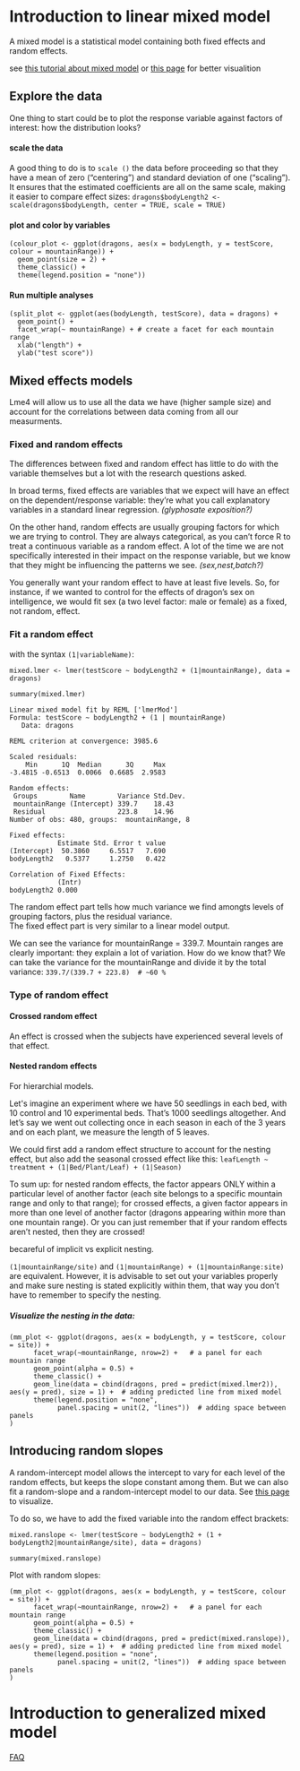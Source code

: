 # Introduction to linear mixed model 

A mixed model is a statistical model containing both fixed effects and random effects.

see [this tutorial about mixed model](https://ourcodingclub.github.io/tutorials/mixed-models/#what) or [this page](https://mfviz.com/hierarchical-models/) for better visualition

## Explore the data
One thing to start could be to plot the response variable against factors of interest: how the distribution looks?

#### scale the data
A good thing to do is to `scale ()` the data before proceeding so that they have a mean of zero (“centering”) and standard deviation of one (“scaling”). It ensures that the estimated coefficients are all on the same scale, making it easier to compare effect sizes: `dragons$bodyLength2 <- scale(dragons$bodyLength, center = TRUE, scale = TRUE)`

#### plot and color by variables
```
(colour_plot <- ggplot(dragons, aes(x = bodyLength, y = testScore, colour = mountainRange)) +
  geom_point(size = 2) +
  theme_classic() +
  theme(legend.position = "none"))
```

#### Run multiple analyses
```
(split_plot <- ggplot(aes(bodyLength, testScore), data = dragons) + 
  geom_point() + 
  facet_wrap(~ mountainRange) + # create a facet for each mountain range
  xlab("length") + 
  ylab("test score"))
```

## Mixed effects models
Lme4 will allow us to use all the data we have (higher sample size) and account for the correlations between data coming from all our measurments. 

### Fixed and random effects
The differences between fixed and random effect has little to do with the variable themselves but a lot with the research questions asked.

In broad terms, fixed effects are variables that we expect will have an effect on the dependent/response variable: they’re what you call explanatory variables in a standard linear regression. *(glyphosate exposition?)*

On the other hand, random effects are usually grouping factors for which we are trying to control. They are always categorical, as you can’t force R to treat a continuous variable as a random effect. A lot of the time we are not specifically interested in their impact on the response variable, but we know that they might be influencing the patterns we see. *(sex,nest,batch?)*

You generally want your random effect to have at least five levels. So, for instance, if we wanted to control for the effects of dragon’s sex on intelligence, we would fit sex (a two level factor: male or female) as a fixed, not random, effect.

### Fit a random effect 
with the syntax `(1|variableName)`:
 
```
mixed.lmer <- lmer(testScore ~ bodyLength2 + (1|mountainRange), data = dragons)
   
summary(mixed.lmer)
```

```
Linear mixed model fit by REML ['lmerMod']
Formula: testScore ~ bodyLength2 + (1 | mountainRange)
   Data: dragons

REML criterion at convergence: 3985.6

Scaled residuals: 
    Min      1Q  Median      3Q     Max 
-3.4815 -0.6513  0.0066  0.6685  2.9583 

Random effects:
 Groups        Name        Variance Std.Dev.
 mountainRange (Intercept) 339.7    18.43   
 Residual                  223.8    14.96   
Number of obs: 480, groups:  mountainRange, 8

Fixed effects:
            Estimate Std. Error t value
(Intercept)  50.3860     6.5517   7.690
bodyLength2   0.5377     1.2750   0.422

Correlation of Fixed Effects:
            (Intr)
bodyLength2 0.000 
```
The random effect part tells how much variance we find amongts levels of grouping factors, plus the residual variance.    
The fixed effect part is very similar to a linear model output. 

We can see the variance for mountainRange = 339.7. Mountain ranges are clearly important: they explain a lot of variation. How do we know that? We can take the variance for the mountainRange and divide it by the total variance: `339.7/(339.7 + 223.8)  # ~60 %`

### Type of random effect 
#### Crossed random effect
An effect is crossed when the subjects have experienced several levels of that effect.

#### Nested random effects
For hierarchial models.

Let's imagine an experiment where we have 50 seedlings in each bed, with 10 control and 10 experimental beds. That’s 1000 seedlings altogether. And let’s say we went out collecting once in each season in each of the 3 years and on each plant, we measure the length of 5 leaves.

We could first add a random effect structure to account for the nesting effect, but also add the seasonal crossed effect like this: 
`leafLength ~ treatment + (1|Bed/Plant/Leaf) + (1|Season)`


To sum up: for nested random effects, the factor appears ONLY within a particular level of another factor (each site belongs to a specific mountain range and only to that range); for crossed effects, a given factor appears in more than one level of another factor (dragons appearing within more than one mountain range). Or you can just remember that if your random effects aren’t nested, then they are crossed! 

becareful of implicit vs explicit nesting.

`(1|mountainRange/site)` and `(1|mountainRange) + (1|mountainRange:site)` are equivalent. However, it is advisable to set out your variables properly and make sure nesting is stated explicitly within them, that way you don’t have to remember to specify the nesting.

##### Visualize the nesting in the data: 
```
(mm_plot <- ggplot(dragons, aes(x = bodyLength, y = testScore, colour = site)) +
      facet_wrap(~mountainRange, nrow=2) +   # a panel for each mountain range
      geom_point(alpha = 0.5) +
      theme_classic() +
      geom_line(data = cbind(dragons, pred = predict(mixed.lmer2)), aes(y = pred), size = 1) +  # adding predicted line from mixed model 
      theme(legend.position = "none",
            panel.spacing = unit(2, "lines"))  # adding space between panels
)
```
## Introducing random slopes 
A random-intercept model allows the intercept to vary for each level of the random effects, but keeps the slope constant among them.
But we can also fit a random-slope and a random-intercept model to our data. See [this page](https://mfviz.com/hierarchical-models/) to visualize.

To do so, we have to add the fixed variable into the random effect brackets: 

```
mixed.ranslope <- lmer(testScore ~ bodyLength2 + (1 + bodyLength2|mountainRange/site), data = dragons) 

summary(mixed.ranslope)
```

Plot with random slopes: 

```
(mm_plot <- ggplot(dragons, aes(x = bodyLength, y = testScore, colour = site)) +
      facet_wrap(~mountainRange, nrow=2) +   # a panel for each mountain range
      geom_point(alpha = 0.5) +
      theme_classic() +
      geom_line(data = cbind(dragons, pred = predict(mixed.ranslope)), aes(y = pred), size = 1) +  # adding predicted line from mixed model 
      theme(legend.position = "none",
            panel.spacing = unit(2, "lines"))  # adding space between panels
)
```

# Introduction to generalized mixed model 
[FAQ](https://bbolker.github.io/mixedmodels-misc/glmmFAQ.html)

